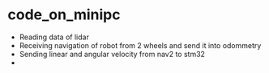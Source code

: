 # code_on_minipc
- Reading data of lidar
- Receiving navigation of robot from 2 wheels and send it into odommetry
- Sending linear and angular velocity from nav2 to stm32
- 
